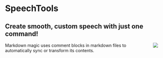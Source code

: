 # SpeechTools

## Create smooth, custom speech with just one command!


<img align="right" src="https://github.com/dont-give-adam/SpeechTools-1.0/blob/main/gif.gif">
Markdown magic uses comment blocks in markdown files to automatically sync or transform its contents.
